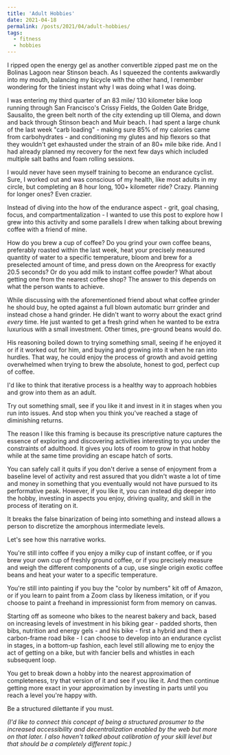```yaml
---
title: 'Adult Hobbies'
date: 2021-04-18
permalink: /posts/2021/04/adult-hobbies/
tags:
  - fitness
  - hobbies
---
```


I ripped open the energy gel as another convertible zipped past me on the Bolinas Lagoon near Stinson beach. As I squeezed the contents awkwardly into my mouth, balancing my bicycle with the other hand, I remember wondering for the tiniest instant why I was doing what I was doing.

I was entering my third quarter of an 83 mile/ 130 kilometer bike loop running through San Francisco's Crissy Fields, the Golden Gate Bridge, Sausalito, the green belt north of the city extending up till Olema, and down and back through Stinson beach and Muir beach. I had spent a large chunk of the last week "carb loading" - making sure 85% of my calories came from carbohydrates - and conditioning my glutes and hip flexors so that they wouldn't get exhausted under the strain of an 80+ mile bike ride. And I had already planned my recovery for the next few days which included multiple salt baths and foam rolling sessions. 

I would never have seen myself training to become an endurance cyclist. Sure, I worked out and was conscious of my health, like most adults in my circle, but completing an 8 hour long, 100+ kilometer ride? Crazy. Planning for longer ones? Even crazier. 

Instead of diving into the how of the endurance aspect - grit, goal chasing, focus, and compartmentalization - I wanted to use this post to explore how I grew into this activity and some parallels I drew when talking about brewing coffee with a friend of mine. 

How do you brew a cup of coffee? Do you grind your own coffee beans, preferably roasted within the last week, heat your precisely measured quantity of water to a specific temperature, bloom and brew for a preselected amount of time, and press down on the Areopress for exactly 20.5 seconds? Or do you add milk to instant coffee powder? What about getting one from the nearest coffee shop? The answer to this depends on what the person wants to achieve. 

While discussing with the aforementioned friend about what coffee grinder he should buy, he opted against a full blown automatic burr grinder and instead chose a hand grinder. He didn't want to worry about the exact grind *every* time. He just wanted to get a fresh grind when he wanted to be extra luxurious with a small investment. Other times, pre-ground beans would do.

His reasoning boiled down to trying something small, seeing if he enjoyed it or if it worked out for him, and buying and growing into it when he ran into hurdles. That way, he could enjoy the process of growth and avoid getting overwhelmed when trying to brew the absolute, honest to god, perfect cup of coffee. 



I'd like to think that iterative process is a healthy way to approach hobbies and grow into them as an adult.

Try out something small, see if you like it and invest in it in stages when you run into issues. And stop when you think you've reached a stage of diminishing returns.



The reason I like this framing is because its prescriptive nature captures the essence of exploring and discovering activities interesting to you under the constraints of adulthood. It gives you lots of room to grow in that hobby while at the same time providing an escape hatch of sorts. 

You can safely call it quits if you don't derive a sense of enjoyment from a baseline level of activity and rest assured that you didn't waste a lot of time and money in something that you eventually would not have pursued to its performative peak. However, if you like it, you can instead dig deeper into the hobby, investing in aspects you enjoy, driving quality, and skill in the process of iterating on it.

It breaks the false binarization of being into something and instead allows a person to discretize the amorphous intermediate levels.  

Let's see how this narrative works. 

You're still into coffee if you enjoy a milky cup of instant coffee, or if you brew your own cup of freshly ground coffee, or if you precisely measure and weigh the different components of a cup, use single origin exotic coffee beans and heat your water to a specific temperature.

You're still into painting if you buy the "color by numbers" kit off of Amazon, or if you learn to paint from a Zoom class by likeness imitation, or if you choose to paint a freehand in impressionist form from memory on canvas.

Starting off as someone who bikes to the nearest bakery and back, based on increasing levels of investment in his biking gear - padded shorts, then bibs, nutrition and energy gels - and his bike - first a hybrid and then a carbon-frame road bike - I can choose to develop into an endurance cyclist in stages, in a bottom-up fashion, each level still allowing me to enjoy the act of getting on a bike, but with fancier bells and whistles in each subsequent loop.

You get to break down a hobby into the nearest approximation of completeness, try that version of it and see if you like it. And then continue getting more exact in your approximation by investing in parts until you reach a level you're happy with. 

Be a structured dilettante if you must.

*(I'd like to connect this concept of being a structured prosumer to the increased accessibility and decentralization enabled by the web but more on that later. I also haven't talked about calibration of your skill level but that should be a completely different topic.)*
